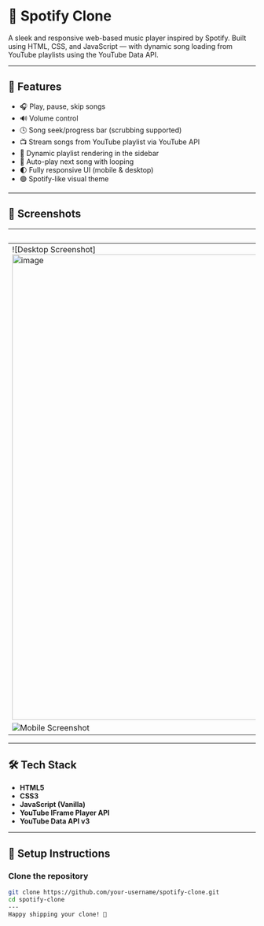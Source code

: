 # 🎵 Spotify Clone

A sleek and responsive web-based music player inspired by Spotify. Built using HTML, CSS, and JavaScript — with dynamic song loading from YouTube playlists using the YouTube Data API.

---

## 🚀 Features

- 🎧 Play, pause, skip songs
- 🔊 Volume control
- 🕓 Song seek/progress bar (scrubbing supported)
- 📺 Stream songs from YouTube playlist via YouTube API
- 🎵 Dynamic playlist rendering in the sidebar
- 🔁 Auto-play next song with looping
- 🌓 Fully responsive UI (mobile & desktop)
- 🟢 Spotify-like visual theme

---

## 📸 Screenshots

| Desktop | Mobile |
|--------|--------|
| ![Desktop Screenshot]<img width="1919" height="945" alt="image" src="https://github.com/user-attachments/assets/eb36e518-0d39-49ce-ab9b-695c6bac599f" />
 | ![Mobile Screenshot](./screenshots/mobile.png) |

---

## 🛠️ Tech Stack

- **HTML5**
- **CSS3**
- **JavaScript (Vanilla)**
- **YouTube IFrame Player API**
- **YouTube Data API v3**

---

## 🔧 Setup Instructions

###  Clone the repository
```bash
git clone https://github.com/your-username/spotify-clone.git
cd spotify-clone
---
Happy shipping your clone! 🚀
